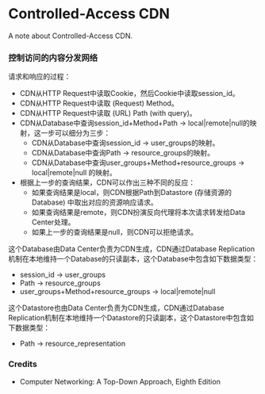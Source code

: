 # Controlled-Access CDN
A note about Controlled-Access CDN.

### 控制访问的内容分发网络

请求和响应的过程：
- CDN从HTTP Request中读取Cookie，然后Cookie中读取session_id。
- CDN从HTTP Request中读取 (Request) Method。
- CDN从HTTP Request中读取 (URL) Path (with query)。
- CDN从Database中查询session_id+Method+Path -> local|remote|null的映射，这一步可以细分为三步：
  - CDN从Database中查询session_id -> user_groups的映射。
  - CDN从Database中查询Path -> resource_groups的映射。
  - CDN从Database中查询user_groups+Method+resource_groups -> local|remote|null 的映射。
- 根据上一步的查询结果，CDN可以作出三种不同的反应：
  - 如果查询结果是local，则CDN根据Path到Datastore (存储资源的Database) 中取出对应的资源响应请求。
  - 如果查询结果是remote，则CDN扮演反向代理将本次请求转发给Data Center处理。
  - 如果上一步的查询结果是null，则CDN可以拒绝请求。

这个Database由Data Center负责为CDN生成，CDN通过Database Replication机制在本地维持一个Database的只读副本，这个Database中包含如下数据类型：
- session_id -> user_groups
- Path -> resource_groups
- user_groups+Method+resource_groups -> local|remote|null

这个Datastore也由Data Center负责为CDN生成，CDN通过Database Replication机制在本地维持一个Datastore的只读副本，这个Datastore中包含如下数据类型：
- Path -> resource_representation

### Credits
- Computer Networking: A Top-Down Approach, Eighth Edition

